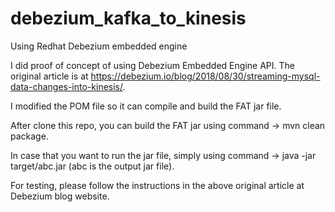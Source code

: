 # debezium_kafka_to_kinesis
Using Redhat Debezium embedded engine

I did proof of concept of using Debezium Embedded Engine API. The original article is at https://debezium.io/blog/2018/08/30/streaming-mysql-data-changes-into-kinesis/.

I modified the POM file so it can compile and build the FAT jar file.

After clone this repo, you can build the FAT jar using command -> mvn clean package.

In case that you want to run the jar file, simply using command -> java -jar target/abc.jar (abc is the output jar file).

For testing, please follow the instructions in the above original article at Debezium blog website.
